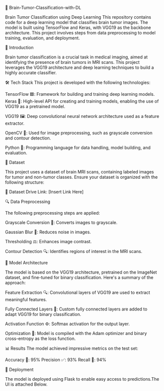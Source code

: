 🧠 Brain-Tumor-Classification-with-DL

Brain Tumor Classification using Deep Learning
This repository contains code for a deep learning model that classifies brain tumor images. The model is built using TensorFlow and Keras, with VGG19 as the backbone architecture. This project involves steps from data preprocessing to model training, evaluation, and deployment.

📘 Introduction

Brain tumor classification is a crucial task in medical imaging, aimed at identifying the presence of brain tumors in MRI scans. This project leverages the VGG19 architecture and deep learning techniques to build a highly accurate classifier.

🛠️ Tech Stack
This project is developed with the following technologies:

TensorFlow 🟦: Framework for building and training deep learning models.
Keras 🔧: High-level API for creating and training models, enabling the use of VGG19 as a pretrained model.

VGG19 🖼️: Deep convolutional neural network architecture used as a feature extractor.

OpenCV 🎥: Used for image preprocessing, such as grayscale conversion and contour detection.

Python 🐍: Programming language for data handling, model building, and evaluation.

📂 Dataset

This project uses a dataset of brain MRI scans, containing labeled images for tumor and non-tumor classes. Ensure your dataset is organized with the following structure:

📎 Dataset Drive Link: [Insert Link Here]

🔍 Data Preprocessing

The following preprocessing steps are applied:

Grayscale Conversion 🎨: Converts images to grayscale.

Gaussian Blur 💨: Reduces noise in images.

Thresholding ⚖️: Enhances image contrast.

Contour Detection 🔍: Identifies regions of interest in the MRI scans.

🧩 Model Architecture

The model is based on the VGG19 architecture, pretrained on the ImageNet dataset, and fine-tuned for binary classification. Here's a summary of the approach:

Feature Extraction 🔍: Convolutional layers of VGG19 are used to extract meaningful features.

Fully Connected Layers 🔗: Custom fully connected layers are added to adapt VGG19 for binary classification.

Activation Function ⚙️: Softmax activation for the output layer.

Optimization 🧬: Model is compiled with the Adam optimizer and binary cross-entropy as the loss function.

📊 Results
The model achieved impressive metrics on the test set:

Accuracy 🎯: 95%
Precision ✅: 93%
Recall 🔄: 94%

🚀 Deployment

The model is deployed using Flask to enable easy access to predictions.The UI is attached Below.









